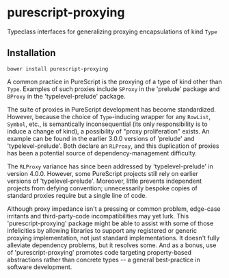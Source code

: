 # purescript-proxying

Typeclass interfaces for generalizing proxying encapsulations of kind `Type`

## Installation

```
bower install purescript-proxying
```

A common practice in PureScript is the proxying of a type of kind other than `Type`. Examples of such proxies include `SProxy` in the 'prelude' package and `BProxy` in the 'typelevel-prelude' package.

The suite of proxies in PureScript development has become standardized. However, because the choice of `Type`-inducing wrapper for any `RowList`, `Symbol`, etc., is semantically inconsequential (its only responsibility is to induce a change of kind), a possibility of "proxy proliferation" exists. An example can be found in the earlier 3.0.0 versions of 'prelude' and 'typelevel-prelude'. Both declare an `RLProxy`, and this duplication of proxies has been a potential source of dependency-management difficulty.

The `RLProxy` variance has since been addressed by 'typelevel-prelude' in version 4.0.0. However, some PureScript projects still rely on earlier versions of 'typelevel-prelude'. Moreover, little prevents independent projects from defying convention; unnecessarily bespoke copies of standard proxies require but a single line of code.

Although proxy impedance isn't a pressing or common problem, edge-case irritants and third-party-code incompatibilities may yet lurk. This 'purescript-proxying' package might be able to assist with some of those infelicities by allowing libraries to support any registered or generic proxying implementation, not just standard implementations. It doesn't fully alleviate dependency problems, but it resolves some. And as a bonus, use of 'purescript-proxying' promotes code targeting property-based abstractions rather than concrete types -- a general best-practice in software development.

